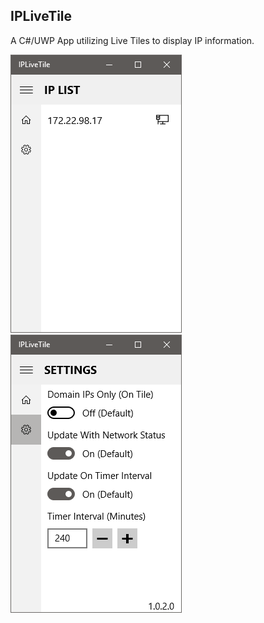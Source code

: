 ## IPLiveTile
A C#/UWP App utilizing Live Tiles to display IP information.

![MainList](https://github.com/j4c3/IPLiveTile/blob/master/Readme_Resources/IPLiveTile_MainList.png) &nbsp; &nbsp; ![Settings](https://github.com/j4c3/IPLiveTile/blob/master/Readme_Resources/IPLiveTile_Settings.png)
